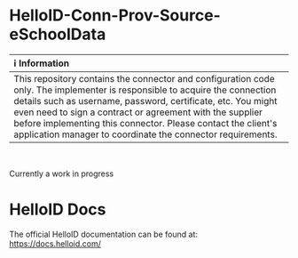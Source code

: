 # HelloID-Conn-Prov-Source-eSchoolData

| :information_source: Information |
|:---------------------------|
| This repository contains the connector and configuration code only. The implementer is responsible to acquire the connection details such as username, password, certificate, etc. You might even need to sign a contract or agreement with the supplier before implementing this connector. Please contact the client's application manager to coordinate the connector requirements.       |

<br />

 Currently a work in progress

# HelloID Docs
The official HelloID documentation can be found at: https://docs.helloid.com/
